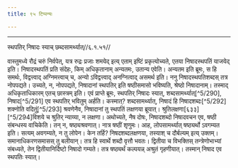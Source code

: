 ```yaml
---
title: ९५ टिप्पन्यः

---
```


[^5/287]: E2: 5,219; E6: 2,126

[^5/288]: ṚV 1.110.4

[^5/289]: ṚV 8.75.5

____________________________________________


स्थपतिर् निषादः स्याच् छब्दसामर्थ्यात्//६.१.५१//

वास्तुमध्ये रौद्रं चरुं निर्वपेत्, यत्र रुद्रः प्रजाः शमयेद् इत्य् एताम् इष्टिं प्रकृत्योच्यते, एतया निषादस्थपतिं याजयेद् इति। निषादस्थपतिं प्रति संदेहः, किम् अधिकृतानाम् अन्यतमः, उतान्य एवेति। अन्यतम इति ब्रूमः, स हि समर्थः, विद्वत्त्वाद् अग्निमत्त्वाच् च, अन्यो ऽविद्वत्त्वाद् अनग्नित्वाद् असमर्थ इति।
ननु निषादस्थपतिशब्दस् तत्र नोपपद्यते। उच्यते, न, नोपपद्यते, निषादानां स्थपतिर् इति षष्ठीसमासो भविष्यति, श्रेष्ठो निषादानाम्। तस्माद् अधिकृताधिकारम् एतच् छास्त्रम् इति। एवं प्राप्ते ब्रूमः, स्थपतिर् निषादः स्यात्, शब्दसामर्थ्यात्[^5/290], निषाद[^5/291] एव स्थपतिर् भवितुम् अर्हति। कस्मात्? शब्दसामर्थ्यात्, निषादं हि निषादशब्दः[^5/292] शक्नोति वदितुं[^5/293] श्रवणेनैव, निषादानां तु स्थपतिं लक्षणया ब्रूयात्। श्रुतिलक्षणा[६३३][^5/294]विशये च श्रुतिर् न्याय्या, न लक्षणा। अथोच्यते, नैष दोषः, निषादशब्दो निषादवचन एव, षष्ठी संबन्धस्य वाचिकेति। तन् न, षष्ठ्यश्रवणात्। नात्र षष्ठीं शृणुमः। आह, लोपसामर्थ्यात् षष्ठ्यर्थो ऽवगम्यत इति। सत्यम् अवगम्यते, न तु लोपेन। केन तर्हि? निषदशब्दलक्षणया, तस्याश् च दौर्बल्यम् इत्य् उक्तम्। समानाधिकरणसमासस् तु बलीयान्। तत्र हि स्वार्थे शब्दौ वृत्तौ भवतः। द्वितीया च विभक्तिस् तन्त्रेणोभाभ्यां संबध्यते, तेन द्वितीयानिर्दिष्टो निषादो गम्यते। तत्र षष्ठ्यर्थं कल्पयन्न् अश्रुतं गृहणीयात्। तस्मान् निषाद एव स्थपतिः स्यात्।
